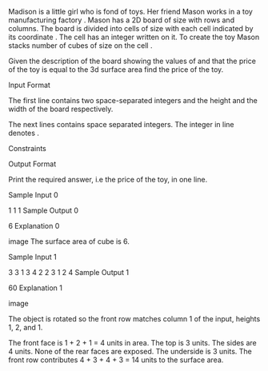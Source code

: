 Madison is a little girl who is fond of toys. Her friend Mason works in a toy manufacturing factory . Mason has a 2D board  of size  with  rows and  columns. The board is divided into cells of size  with each cell indicated by its coordinate . The cell  has an integer  written on it. To create the toy Mason stacks  number of cubes of size  on the cell .

Given the description of the board showing the values of  and that the price of the toy is equal to the 3d surface area find the price of the toy.

Input Format

The first line contains two space-separated integers  and  the height and the width of the board respectively.

The next  lines contains  space separated integers. The  integer in  line denotes .

Constraints

Output Format

Print the required answer, i.e the price of the toy, in one line.

Sample Input 0

1 1
1
Sample Output 0

6
Explanation 0

image The surface area of  cube is 6.

Sample Input 1

3 3
1 3 4
2 2 3
1 2 4
Sample Output 1

60
Explanation 1

image

The object is rotated so the front row matches column 1 of the input, heights 1, 2, and 1.

The front face is 1 + 2 + 1 = 4 units in area.
The top is 3 units.
The sides are 4 units.
None of the rear faces are exposed.
The underside is 3 units.
The front row contributes 4 + 3 + 4 + 3 = 14 units to the surface area.